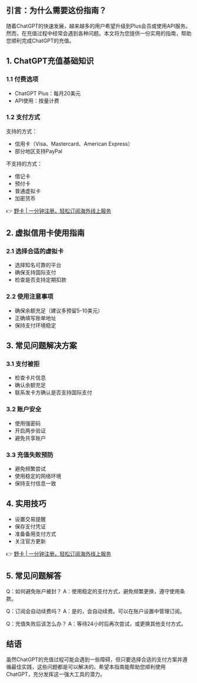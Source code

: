 ## 引言：为什么需要这份指南？

随着ChatGPT的快速发展，越来越多的用户希望升级到Plus会员或使用API服务。然而，在充值过程中经常会遇到各种问题。本文将为您提供一份实用的指南，帮助您顺利完成ChatGPT的充值。

## 1. ChatGPT充值基础知识

### 1.1 付费选项
- ChatGPT Plus：每月20美元
- API使用：按量计费

### 1.2 支付方式
支持的方式：
- 信用卡（Visa、Mastercard、American Express）
- 部分地区支持PayPal

不支持的方式：
- 借记卡
- 预付卡
- 普通虚拟卡
- 加密货币

👉 [野卡 | 一分钟注册，轻松订阅海外线上服务](https://bit.ly/bewildcard)

## 2. 虚拟信用卡使用指南

### 2.1 选择合适的虚拟卡
- 选择知名可靠的平台
- 确保支持国际支付
- 检查是否支持定期扣款

### 2.2 使用注意事项
- 确保余额充足（建议多预留5-10美元）
- 正确填写账单地址
- 保持支付环境稳定

## 3. 常见问题解决方案

### 3.1 支付被拒
- 检查卡片信息
- 确认余额充足
- 联系发卡方确认是否支持国际支付

### 3.2 账户安全
- 使用强密码
- 开启两步验证
- 避免共享账户

### 3.3 充值失败预防
- 避免频繁尝试
- 使用稳定的网络环境
- 保持支付信息一致

## 4. 实用技巧

- 设置交易提醒
- 保存支付凭证
- 准备备用支付方式
- 关注官方更新

👉 [野卡 | 一分钟注册，轻松订阅海外线上服务](https://bit.ly/bewildcard)

## 5. 常见问题解答

Q：如何避免账户被封？
A：使用稳定的支付方式，避免频繁更换，遵守使用条款。

Q：订阅会自动续费吗？
A：是的，会自动续费。可以在账户设置中管理订阅。

Q：充值失败后该怎么办？
A：等待24小时后再次尝试，或更换其他支付方式。

## 结语

虽然ChatGPT的充值过程可能会遇到一些障碍，但只要选择合适的支付方案并遵循最佳实践，这些问题都是可以解决的。希望本指南能帮助您顺利使用ChatGPT，充分发挥这一强大工具的潜力。
